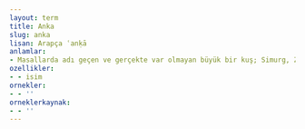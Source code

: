 ```yaml
---
layout: term
title: Anka
slug: anka
lisan: Arapça ʿanḳā
anlamlar:
- Masallarda adı geçen ve gerçekte var olmayan büyük bir kuş; Simurg, Zümrüdüanka
ozellikler:
- - isim
ornekler:
- - ''
orneklerkaynak:
- - ''
---
```

